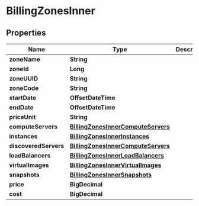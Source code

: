 

# BillingZonesInner


## Properties

| Name | Type | Description | Notes |
|------------ | ------------- | ------------- | -------------|
|**zoneName** | **String** |  |  [optional] |
|**zoneId** | **Long** |  |  [optional] |
|**zoneUUID** | **String** |  |  [optional] |
|**zoneCode** | **String** |  |  [optional] |
|**startDate** | **OffsetDateTime** |  |  [optional] |
|**endDate** | **OffsetDateTime** |  |  [optional] |
|**priceUnit** | **String** |  |  [optional] |
|**computeServers** | [**BillingZonesInnerComputeServers**](BillingZonesInnerComputeServers.md) |  |  [optional] |
|**instances** | [**BillingZonesInnerInstances**](BillingZonesInnerInstances.md) |  |  [optional] |
|**discoveredServers** | [**BillingZonesInnerComputeServers**](BillingZonesInnerComputeServers.md) |  |  [optional] |
|**loadBalancers** | [**BillingZonesInnerLoadBalancers**](BillingZonesInnerLoadBalancers.md) |  |  [optional] |
|**virtualImages** | [**BillingZonesInnerVirtualImages**](BillingZonesInnerVirtualImages.md) |  |  [optional] |
|**snapshots** | [**BillingZonesInnerSnapshots**](BillingZonesInnerSnapshots.md) |  |  [optional] |
|**price** | **BigDecimal** |  |  [optional] |
|**cost** | **BigDecimal** |  |  [optional] |



